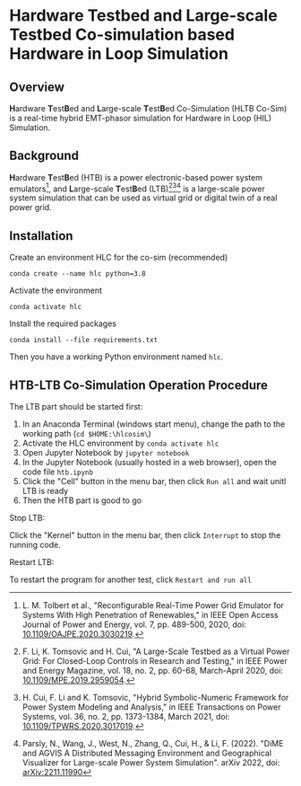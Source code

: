 # Hardware Testbed and Large-scale Testbed Co-simulation based Hardware in Loop Simulation

## Overview

**H**ardware **T**est**B**ed and **L**arge-scale **T**est**B**ed Co-Simulation (HLTB Co-Sim) is a real-time hybrid EMT-phasor simulation for Hardware in Loop (HIL) Simulation.

## Background

**H**ardware **T**est**B**ed (HTB) is a power electronic-based power system emulators[^1], and **L**arge-scale **T**est**B**ed (LTB)[^2][^3][^4] is a large-scale power system simulation that can be used as virtual grid or digital twin of a real power grid.

## Installation

Create an environment HLC for the co-sim (recommended)

```
conda create --name hlc python=3.8
```

Activate the environment

```
conda activate hlc
```

Install the required packages

```
conda install --file requirements.txt
```

Then you have a working Python environment named ``hlc``.

## HTB-LTB Co-Simulation Operation Procedure

The LTB part should be started first:

1. In an Anaconda Terminal (windows start menu), change the path to the working path (``cd $HOME:\hlcosim\``)
2. Activate the HLC environment by ``conda activate hlc``
3. Open Jupyter Notebook by ``jupyter notebook``
4. In the Jupyter Notebook (usually hosted in a web browser), open the code file ``htb.ipynb``
5. Click the "Cell" button in the menu bar, then click ``Run all`` and wait unitl LTB is ready
6. Then the HTB part is good to go

Stop LTB:

Click the "Kernel" button in the menu bar, then click ``Interrupt`` to stop the running code.

Restart LTB:

To restart the program for another test, click ``Restart and run all``

[^1]: L. M. Tolbert et al., "Reconfigurable Real-Time Power Grid Emulator for Systems With High Penetration of Renewables," in IEEE Open Access Journal of Power and Energy, vol. 7, pp. 489-500, 2020, doi: [10.1109/OAJPE.2020.3030219](https://ieeexplore.ieee.org/document/9220900).
    
[^2]: F. Li, K. Tomsovic and H. Cui, "A Large-Scale Testbed as a Virtual Power Grid: For Closed-Loop Controls in Research and Testing," in IEEE Power and Energy Magazine, vol. 18, no. 2, pp. 60-68, March-April 2020, doi: [10.1109/MPE.2019.2959054](https://ieeexplore.ieee.org/document/9007798).
    
[^3]: H. Cui, F. Li and K. Tomsovic, "Hybrid Symbolic-Numeric Framework for Power System Modeling and Analysis," in IEEE Transactions on Power Systems, vol. 36, no. 2, pp. 1373-1384, March 2021, doi: [10.1109/TPWRS.2020.3017019](https://ieeexplore.ieee.org/document/9169830).
    
[^4]: Parsly, N., Wang, J., West, N., Zhang, Q., Cui, H., & Li, F. (2022). "DiME and AGVIS A Distributed Messaging Environment and Geographical Visualizer for Large-scale Power System Simulation". arXiv 2022, doi: [arXiv:2211.11990](https://arxiv.org/abs/2211.11990)
